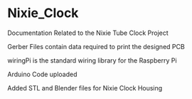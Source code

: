 # Nixie_Clock
Documentation Related to the Nixie Tube Clock Project

Gerber Files contain data required to print the designed PCB

wiringPi is the standard wiring library for the Raspberry Pi


Arduino Code uploaded

Added STL and Blender files for Nixie Clock Housing
